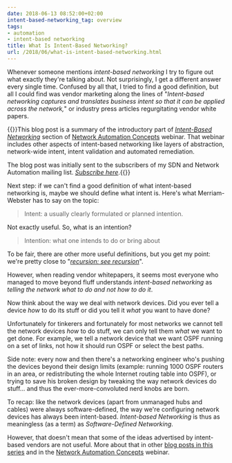 ```yaml
---
date: 2018-06-13 08:52:00+02:00
intent-based-networking_tag: overview
tags:
- automation
- intent-based networking
title: What Is Intent-Based Networking?
url: /2018/06/what-is-intent-based-networking.html
---
```

Whenever someone mentions *intent-based networking* I try to figure out what exactly they're talking about. Not surprisingly, I get a different answer every single time. Confused by all that, I tried to find a good definition, but all I could find was vendor marketing along the lines of "*Intent-based networking captures and translates business intent so that it can be applied across the network,*" or industry press articles regurgitating vendor white papers.
<!--more-->
{{<note info>}}This blog post is a summary of the introductory part of [*Intent-Based Networking*](https://my.ipspace.net/bin/list?id=AutConcepts#INTENT) section of [Network Automation Concepts](https://www.ipspace.net/Network_Automation_Concepts) webinar. That webinar includes other aspects of intent-based networking like layers of abstraction, network-wide intent, intent validation and automated remediation.

The blog post was initially sent to the subscribers of my SDN and Network Automation mailing list. *[*Subscribe here*](http://www.ipspace.net/Subscribe/Five_SDN_Tips)*.{{</note>}}

Next step: if we can't find a good definition of what intent-based networking is, maybe we should define what intent is. Here's what Merriam-Webster has to say on the topic:

> Intent: a usually clearly formulated or planned intention.

Not exactly useful. So, what is an intention?

> Intention: what one intends to do or bring about

To be fair, there are other more useful definitions, but you get my point: we're pretty close to "[*recursion: see recursion*](http://www.catb.org/jargon/html/R/recursion.html)".

However, when reading vendor whitepapers, it seems most everyone who managed to move beyond fluff understands *intent-based networking* as *telling the network what to do and not how to do it*.

Now think about the way we deal with network devices. Did you ever tell a device *how* to do its stuff or did you tell it *what* you want to have done?

Unfortunately for tinkerers and fortunately for most networks we cannot tell the network devices *how* to do stuff, we can only tell them *what* we want to get done. For example, we tell a network device that we want OSPF running on a set of links, not how it should run OSPF or select the best paths.

Side note: every now and then there's a networking engineer who's pushing the devices beyond their design limits (example: running 1000 OSPF routers in an area, or redistributing the whole Internet routing table into OSPF), or trying to save his broken design by tweaking the way network devices do stuff... and thus the ever-more-convoluted nerd knobs are born.

To recap: like the network devices (apart from unmanaged hubs and cables) were always software-defined, the way we're configuring network devices has always been intent-based. *Intent-based Networking* is thus as meaningless (as a term) as *Software-Defined Networking*.

However, that doesn't mean that some of the ideas advertised by intent-based vendors are not useful. More about that in other [blog posts in this series](/tag/intent-based-networking.html) and in the [Network Automation Concepts](https://www.ipspace.net/Network_Automation_Concepts) webinar.
